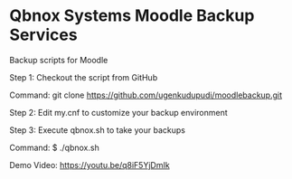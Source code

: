# Qbnox Systems Moodle Backup Services

Backup scripts for Moodle

Step 1: Checkout the script from GitHub 

Command: git clone https://github.com/ugenkudupudi/moodlebackup.git

Step 2: Edit my.cnf to customize your backup environment

Step 3: Execute qbnox.sh to take your backups

Command: $ ./qbnox.sh

Demo Video: https://youtu.be/q8iF5YjDmIk
